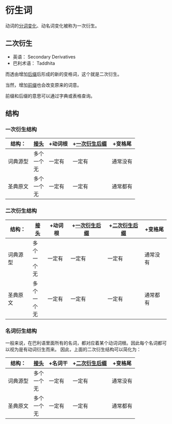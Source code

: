 # 衍生词

动词的[分词变化](../verbal/participle.html)、动名词变化被称为一次衍生。

## 二次衍生

- 英语： Secondary Derivatives 
- 巴利术语： Taddhita

而透由增加[后缀](suffix.htm)后形成的新的变格词，这个就是二次衍生。

当然，增加[前缀](prefix.html)也会改变原来的词意。

前缀和后缀的意思可以通过字典或表格查询。

## 结构

### 一次衍生结构

|结构：|[接头](prefix.html)|+动词根|+[一次衍生后缀](suffix.html#动词分词后缀)|+变格尾|
|-|-|-|-|-|
|词典源型|多个<br>一个<br>无|一定有|一定有|通常没有|
|圣典原文|多个<br>一个<br>无|一定有|一定有|通常都有|

### 二次衍生结构

|结构：|[接头](prefix.html)|+动词根|+[一次衍生后缀](suffix.html#动词分词后缀)|+[二次衍生后缀](suffix.html#名词后缀)|+变格尾|
|-|-|-|-|-|-|
|词典源型|多个<br>一个<br>无|一定有|一定有|一定有|通常没有|
|圣典原文|多个<br>一个<br>无|一定有|一定有|一定有|通常都有|

### 名词衍生结构
一般来说，在巴利语里面所有的名词，都对应着某个动词词根。因此每个名词都可以视为是有动词衍生而来。
因此，上面的二次衍生结构可以简化为：

|结构：|[接头](prefix.html)|+名词干|+[二次衍生后缀](suffix.html#名词后缀)|+变格尾|
|-|-|-|-|-|
|词典源型|多个<br>一个<br>无|一定有|一定有|通常没有|
|圣典原文|多个<br>一个<br>无|一定有|一定有|通常都有|


